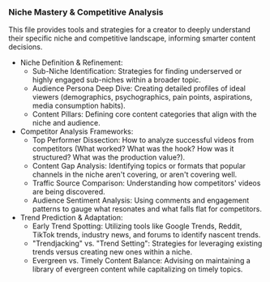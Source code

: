 ### Niche Mastery & Competitive Analysis

This file provides tools and strategies for a creator to deeply understand their specific niche and competitive landscape, informing smarter content decisions.

 * Niche Definition & Refinement:
   * Sub-Niche Identification: Strategies for finding underserved or highly engaged sub-niches within a broader topic.
   * Audience Persona Deep Dive: Creating detailed profiles of ideal viewers (demographics, psychographics, pain points, aspirations, media consumption habits).
   * Content Pillars: Defining core content categories that align with the niche and audience.
 * Competitor Analysis Frameworks:
   * Top Performer Dissection: How to analyze successful videos from competitors (What worked? What was the hook? How was it structured? What was the production value?).
   * Content Gap Analysis: Identifying topics or formats that popular channels in the niche aren't covering, or aren't covering well.
   * Traffic Source Comparison: Understanding how competitors' videos are being discovered.
   * Audience Sentiment Analysis: Using comments and engagement patterns to gauge what resonates and what falls flat for competitors.
 * Trend Prediction & Adaptation:
   * Early Trend Spotting: Utilizing tools like Google Trends, Reddit, TikTok trends, industry news, and forums to identify nascent trends.
   * "Trendjacking" vs. "Trend Setting": Strategies for leveraging existing trends versus creating new ones within a niche.
   * Evergreen vs. Timely Content Balance: Advising on maintaining a library of evergreen content while capitalizing on timely topics.
